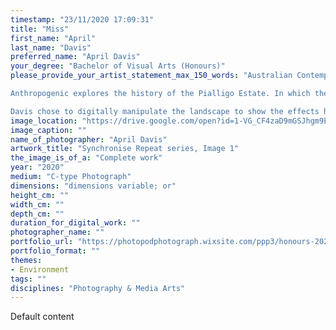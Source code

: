 ```yaml
---
timestamp: "23/11/2020 17:09:31"
title: "Miss"
first_name: "April"
last_name: "Davis"
preferred_name: "April Davis"
your_degree: "Bachelor of Visual Arts (Honours)"
please_provide_your_artist_statement_max_150_words: "Australian Contemporary Photographer, April Davis explores the concepts of life, death, regeneration, growth, and the Anthropocene. Through documenting the 2020 bushfire that ravished, the Pialligo Redwood Forest. Davis explores the regeneration of Pialligo Redwood Forest in the series Anthropogenic.

Anthropogenic explores the history of the Pialligo Estate. In which the artist has used photography and videography to show the effects the bushfire has on the environment and the effects the manmade forest has on the ecosystem.

Davis chose to digitally manipulate the landscape to show the effects humans have on the environment. The artist has chose mirroring to explore life and death of the forest, and to create an illusion using multiples of the same image. Davis wants the audience to explore her work to see the forest in real life, and the effects it has on the environment."
image_location: "https://drive.google.com/open?id=1-VG_CF4zaD9mGSJhgm9EYXR1Rdf071RG"
image_caption: ""
name_of_photographer: "April Davis"
artwork_title: "Synchronise Repeat series, Image 1"
the_image_is_of_a: "Complete work"
year: "2020"
medium: "C-type Photograph"
dimensions: "dimensions variable; or"
height_cm: ""
width_cm: ""
depth_cm: ""
duration_for_digital_work: ""
photographer_name: ""
portfolio_url: "https://photopodphotograph.wixsite.com/ppp3/honours-2020-gradshow-project"
portfolio_format: ""
themes:
- Environment
tags: ""
disciplines: "Photography & Media Arts"
---
```


Default content